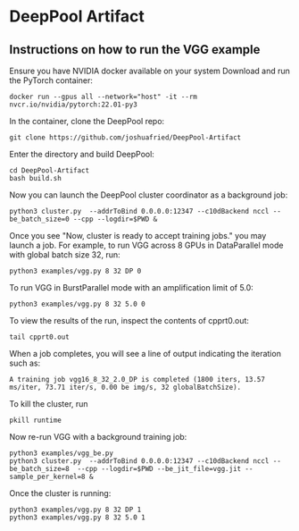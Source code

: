 # DeepPool Artifact

## Instructions on how to run the VGG example

Ensure you have NVIDIA docker available on your system
Download and run the PyTorch container:
```
docker run --gpus all --network="host" -it --rm nvcr.io/nvidia/pytorch:22.01-py3
```
In the container, clone the DeepPool repo:
```
git clone https://github.com/joshuafried/DeepPool-Artifact
````

Enter the directory and build DeepPool:
```
cd DeepPool-Artifact
bash build.sh
```

Now you can launch the DeepPool cluster coordinator as a background job:
```
python3 cluster.py  --addrToBind 0.0.0.0:12347 --c10dBackend nccl --be_batch_size=0 --cpp --logdir=$PWD &
```

Once you see "Now, cluster is ready to accept training jobs." you may launch a job.
For example, to run VGG across 8 GPUs in DataParallel mode with global batch size 32, run:
```
python3 examples/vgg.py 8 32 DP 0
```
To run VGG in BurstParallel mode with an amplification limit of 5.0:
```
python3 examples/vgg.py 8 32 5.0 0
```

To view the results of the run, inspect the contents of cpprt0.out:
```
tail cpprt0.out
```
When a job completes, you will see a line of output indicating the iteration such as:
```
A training job vgg16_8_32_2.0_DP is completed (1800 iters, 13.57 ms/iter, 73.71 iter/s, 0.00 be img/s, 32 globalBatchSize).
```


To kill the cluster, run
```
pkill runtime
```

Now re-run VGG with a background training job:
```
python3 examples/vgg_be.py
python3 cluster.py  --addrToBind 0.0.0.0:12347 --c10dBackend nccl --be_batch_size=8  --cpp --logdir=$PWD --be_jit_file=vgg.jit --sample_per_kernel=8 &
```
Once the cluster is running:
```
python3 examples/vgg.py 8 32 DP 1
python3 examples/vgg.py 8 32 5.0 1
```
